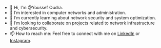- 👋 Hi, I’m @Youssef Oudra.
- 👀 I’m interested in computer networks and administration.
- 🌱 I’m currently learning about network security and system optimization.
- 💞️ I’m looking to collaborate on projects related to network infrastructure and cybersecurity.
- 📫 How to reach me: Feel free to connect with me on [LinkedIn](https://www.linkedin.com/in/youssef-oudra-6992912a1?utm_source=share&utm_campaign=share_via&utm_content=profile&utm_medium=android_app) or [Instagram](https://www.instagram.com/yousse_foudra?igsh=MWplZ3dzNDAzOW9uMA==).
<!---
Y-OUDRA/Y-OUDRA is a ✨ special ✨ repository because its `README.md` (this file) appears on your GitHub profile.
You can click the Preview link to take a look at your changes.
--->
